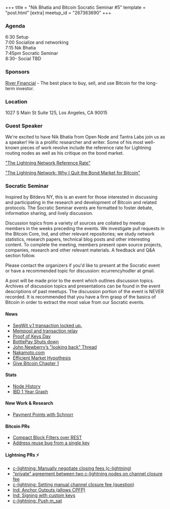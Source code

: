 +++
title = "Nik Bhatia and Bitcoin Socratic Seminar #5"
template = "post.html"
[extra]
meetup_id = "267363690"
+++

### Agenda

6:30 Setup  
7:00 Socialize and networking  
7:15 Nik Bhatia  
7:45pm Socratic Seminar  
8:30- Social TBD  

### Sponsors

[River Financial](https://www.river.com) - The best place to buy, sell, and use Bitcoin for the long-term investor. 

### Location

1027 S Main St Suite 125, Los Angeles, CA 90015

### Guest Speaker

We're excited to have Nik Bhatia from Open Node and Tantra Labs join us as a speaker! He is a prolific researcher and writer. Some of his most well-known pieces of work revolve include the reference rate for Lightning routing nodes as well as his critique on the bond market.

["The Lightning Network Reference Rate"](https://medium.com/@timevalueofbtc/the-lightning-network-reference-rate-98e41a9dadfa)

["The Lightning Network: Why I Quit the Bond Market for Bitcoin"](https://medium.com/@timevalueofbtc/the-lightning-network-why-i-quit-the-bond-market-for-bitcoin-12693120039f)

### Socratic Seminar

Inspired by Bitdevs NY, this is an event for those interested in discussing and participating in the research and development of Bitcoin and related protocols. The Socratic Seminar events are formatted to foster debate, information sharing, and lively discussion.

Discussion topics from a variety of sources are collated by meetup members in the weeks preceding the events. We investigate pull requests in the Bitcoin Core, lnd, and other relevant repositories; we study network statistics, research papers, technical blog posts and other interesting content. To complete the meeting, members present open source projects, companies, research and other relevant materials. A feedback and Q&A section follow.

Please contact the organizers if you'd like to present at the Socratic event or have a recommended topic for discussion: ecurrencyhodler at gmail.

A post will be made prior to the event which outlines discussion topics. Archives of discussion topics and presentations can be found in the event descriptions of past meetups. The discussion portion of the event is NEVER recorded. It is recommended that you have a firm grasp of the basics of Bitcoin in order to extract the most value from our Socratic events.

#### News

  - [SegWit v.1 transaction locked up.](https://blockstream.info/address/bc1pqyqszqgpqyqszqgpqyqszqgpqyqszqgpqyqszqgpqyqszqgpqyqs3wf0qm)
  - [Mempool and transaction relay](https://bitcoin.org/en/release/v0.19.0.1#mempool-and-transaction-relay)
  - [Proof of Keys Day](https://twitter.com/TraceMayer/status/1213140491232956417?s=20)
  - [BottlePay Shuts down](https://bottlepay.helpscoutdocs.com/article/40-official-announcement-on-the-shutdown-of-bottle-pay)
  - [John Newberry’s "looking back" Thread](https://twitter.com/jfnewbery/status/1208559196465184768?s=20)
  - [Nakamoto.com](https://twitter.com/nakamoto/status/1213336796379205632)
  - [Efficient Market Hypothesis](https://medium.com/@nic__carter/an-introduction-to-the-efficient-market-hypothesis-for-bitcoiners-ed7e90be7c0d)
  - [Give Bitcoin Chapter 1](https://blog.givebitcoin.io/the-give-bitcon-guide-introduction-what-is-bitcoin/)

#### Stats

  - [Node History](https://luke.dashjr.org/programs/bitcoin/files/charts/historical.html)
  - [IBD 1 Year Graph](https://twitter.com/lopp/status/1212409788300173313?s=20)

#### New Work & Research

  - [Payment Points with Schnorr](https://suredbits.com/payment-points-part-1/)

#### Bitcoin PRs

  - [Compact Block Filters over REST](https://github.com/bitcoin/bitcoin/pull/17631)
  - [Address reuse bug from a single key](https://github.com/bitcoin/bitcoin/issues/17605)

#### Lightning PRs ⚡

  - [c-lightning: Manually negotiate closing fees (c-lightning)](https://github.com/ElementsProject/lightning/pull/3390)
  - [“private” agreement between two c-lightning nodes on channel closure fee](https://bitcoin.stackexchange.com/questions/91755/private-agreement-between-two-c-lightning-nodes-on-channel-closure-fee)
  - [c-lightning: Setting manual channel closure fee (question)](https://github.com/ElementsProject/lightning/issues/3270)
  - [lnd: Anchor Outputs (allows CPFP)](https://github.com/lightningnetwork/lnd/pull/3773)
  - [lnd: Signing with custom keys](https://github.com/lightningnetwork/lnd/pull/3812)
  - [c-lightning: Push m_sat](https://github.com/ElementsProject/lightning/pull/3369)
